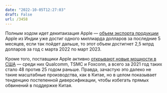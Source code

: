 ```yaml
---
date: "2022-10-05T12:27:03"
draft: False
url: /3458
---
```


Полным ходом идет декитаизация Apple — [объем экспорта продукции](https://www.bloomberg.com/news/articles/2022-10-04/apple-iphone-exports-from-india-doubling-in-boon-to-modi-s-plan) Apple из Индии уже достиг одного миллиарда долларов за последние 5 месяцев, если так пойдет дальше, то этот объем достигнет 2,5 млрд долларов за год с марта 2022 по март 2023. 

Кроме того, поставщики Apple активно [открывают новые мощности в США](https://www.wsj.com/articles/apple-suppliers-add-manufacturing-sites-in-u-s-with-focus-on-california-11664884045?mod=djemalertNEWS) — среди них Qualcomm, TSMC и Foxconn, а всего за 2021 год таких стало 48 против 25 годом раньше. Правда, зачастую это далеко не такие масштабные производства, как в Китае, но в целом показывает тенденцию постепенной диверсификации, чтобы избегать прямых обвинений в поддержке Китая.

